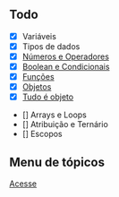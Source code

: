 ## Todo

- [x] Variáveis 
- [x] Tipos de dados 
- [x] [Números e Operadores](https://github.com/gaabrieloliver/Origamid/blob/main/javascript/numeros-e-operadores/README.md)
- [x] [Boolean e Condicionais](https://github.com/gaabrieloliver/Origamid/blob/main/javascript/boolean-e-condicionais/boolean-e-condicionais.md)
- [x] [Funções](https://github.com/gaabrieloliver/javascript-fundamentos/blob/main/javascript/functions/functions.md) 
- [x] [Objetos](https://github.com/gaabrieloliver/javascript-fundamentos/blob/main/javascript/objetos/objetos.md) 
- [x] [Tudo é objeto](https://github.com/gaabrieloliver/javascript-fundamentos/blob/main/javascript/tudo-e-objeto/tudo-e-objeto.md)
- [] Arrays e Loops 
- [] Atribuição e Ternário
- [] Escopos

## Menu de tópicos

[Acesse](https://gaabrieloliver.github.io/JAVASCRIPT/)